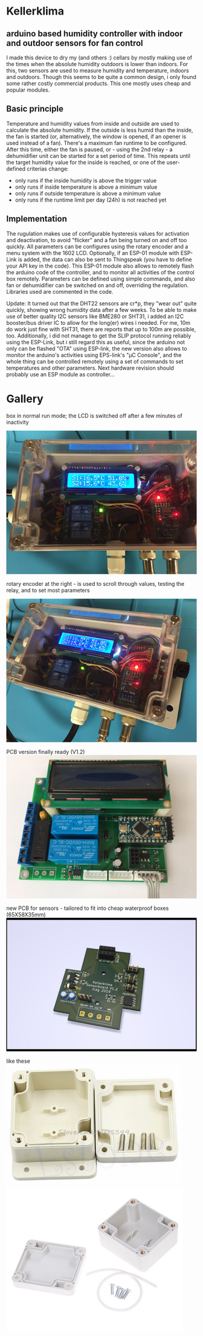 # Kellerklima
## arduino based humidity controller with indoor and outdoor sensors for fan control

I made this device to dry my (and others :) cellars by mostly making use of the times when the absolute humidity outdoors is lower than indoors. 
For this, two sensors are used to measure humidity and temperature, indoors and outdoors.
Though this seems to be quite a common design, i only found some rather costly commercial products. This one mostly uses cheap and popular modules.

## Basic principle
Temperature and humidity values from inside and outside are used to calculate the absolute humidity. If the outside is less humid than the inside, the fan is started (or, alternatively, the window is opened, if an opener is used instead of a fan).
There's a maximum fan runtime to be configured. After this time, either the fan is paused, or - using the 2nd relay - a dehumidifier unit can be started for a set period of time.
This repeats until the target humidity value for the inside is reached, or one of the user-defined criterias change:
* only runs if the inside humidity is above the trigger value
* only runs if inside temperature is above a minimum value
* only runs if outside temperature is above a minimum value
* only runs if the runtime limit per day (24h) is not reached yet

## Implementation

The rugulation makes use of configurable hysteresis values for activation and deactivation, to avoid "flicker" and a fan being turned on and off too quickly.
All parameters can be configures using the rotary encoder and a menu system with the 1602 LCD. 
Optionally, if an ESP-01 module with ESP-Link is added, the data can also be sent to Thingspeak (you have to define your API key in the code). 
This ESP-01 module also allows to remotely flash the arduino code of the controller, and to monitor all activities of the control box remotely. Parameters can be defined using simple commands, and also fan or dehumidifier can be switched on and off, overriding the regulation.
Libraries used are commented in the code.

Update: It turned out that the DHT22 sensors are cr*p, they "wear out" quite quickly, showing wrong humidity data after a few weeks.
To be able to make use of better quality I2C sensors like BME280 or SHT31, i added an I2C booster/bus driver IC to allow for the long(er) wires i needed. For me, 10m do work just fine with SHT31, there are reports that up to 100m are possible, too.
Additionally, i did not manage to get the SLIP protocol running reliably using the ESP-Link, but i still regard this as useful, since the arduino not only can be flashed "OTA" using ESP-link, the new version also allows to monitor the arduino's activities using EPS-link's "µC Console", and the whole thing can be controlled remotely using a set of commands to set temperatures and other parameters. 
Next hardware revision should probably use an ESP module as controller... 


# Gallery

box in normal run mode; the LCD is switched off after a few minutes of inactivity

![1st prototype](pics/box_1.png)

rotary encoder at the right - is used to scroll through values, testing the relay, and to set most parameters

![1st prototype](pics/box_2.png)

PCB version finally ready (V1.2)
![1st PCB version](pics/pcb_1.jpg)

new PCB for sensors - tailored to fit into cheap waterproof boxes (65X58X35mm)
![Sensor pcp 1.2](pics/Sensors_pcb_V1.2.jpg)

like these
![box_1](pics/sensor_box_1.png)
![box_2](pics/sensor_box_2.png)

